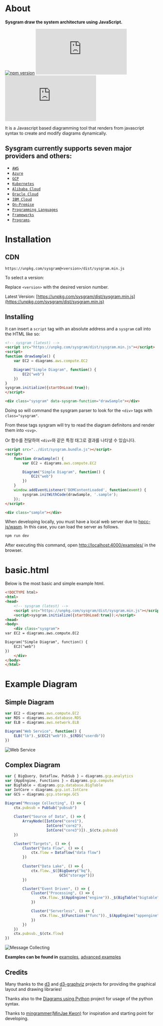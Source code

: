 # About

**Sysgram draw the system architecture using JavaScript.**

[![npm version](https://img.shields.io/npm/v/sysgram.svg?style=flat)](https://www.npmjs.com/package/sysgram)
[![unpkg](https://img.badgesize.io/https://unpkg.com/sysgram/dist/sysgram.js?compression=gzip&label=unpkg&style=flat&cache=false)](https://unpkg.com/sysgram/dist/sysgram.js)
[![unpkg min](https://img.badgesize.io/https:/unpkg.com/sysgram/dist/sysgram.min.js?label=unpkg%20min&compression=gzip&cache=false&style=flat)](https://unpkg.com/sysgram/dist/sysgram.min.js)

It is a Javascript based diagramming tool that renders from javascript syntax to create and modify diagrams dynamically. 


## Sysgram currently supports seven major providers and others: 
- [`AWS`](https://succeun.github.io/sysgram/#/nodes/aws)
- [`Azure`](https://succeun.github.io/sysgram/#/nodes/azure)
- [`GCP`](https://succeun.github.io/sysgram/#/nodes/gcp)
- [`Kubernetes`](https://succeun.github.io/sysgram/#/nodes/k8s)
- [`Alibaba Cloud`](https://succeun.github.io/sysgram/#/nodes/alibabacloud)
- [`Oracle Cloud`](https://succeun.github.io/sysgram/#/nodes/ibmcloud)
- [`IBM Cloud`](https://succeun.github.io/sysgram/#/nodes/oci)
- [`On-Premise`](https://succeun.github.io/sysgram/#/nodes/onprem) 
- [`Programming Languages`](https://succeun.github.io/sysgram/#/nodes/programming?id=programminglanguage)
- [`Frameworks`](https://succeun.github.io/sysgram/#/nodes/programming?id=programmingframework)
- [`Programs`](https://succeun.github.io/sysgram/#/nodes/program).
 
# Installation

## CDN

```
https://unpkg.com/sysgram@<version>/dist/sysgram.min.js
```

To select a version:

Replace `<version>` with the desired version number.

Latest Version: [https://unpkg.com/sysgram/dist/sysgram.min.js](https://unpkg.com/sysgram/dist/sysgram.min.js)



## Installing

It can insert a `script` tag with an absolute address and a `sysgram` call into the HTML like so:

```html
<!-- sysgram (latest) -->
<script src="https://unpkg.com/sysgram/dist/sysgram.min.js"></script>
<script>
function drawSample() {
    var EC2 = diagrams.aws.compute.EC2

	Diagram("Simple Diagram", function() {
		EC2("web")
	})
}
sysgram.initialize({startOnLoad:true});
</script>

<div class="sysgram" data-sysgram-function="drawSample"></div>
```

Doing so will command the sysgram parser to look for the `<div>` tags with `class="sysgram"`. 

From these tags sysgram will try to read the diagram definitons and render them into `<svg>`.

Or 함수를 전달하여 `<div>`와 같은 특정 태그로 결과를 나타낼 수 있습니다.
```html
<script src="../dist/sysgram.bundle.js"></script>
<script>
    function drawSample() {
        var EC2 = diagrams.aws.compute.EC2

        Diagram("Simple Diagram", function() {
            EC2("web")
        })
    }
    window.addEventListener('DOMContentLoaded', function(event) {
        sysgram.initWithCode(drawSample, '.sample');
    });
</script>

<div class="sample"></div>
```

When developing locally, you must have a local web server due to [hpcc-js/wasm](https://www.npmjs.com/package/@hpcc-js/wasm). In this case, you can load the server as follows.

```bash
npm run dev
```
After executing this command, open [http://localhost:4000/examples/](http://localhost:4000/examples/) in the browser.


# basic.html

Below is the most basic and simple example html.

```html
<!DOCTYPE html>
<html>
<head>
	<!-- sysgram (latest) -->
	<script src="https://unpkg.com/sysgram/dist/sysgram.min.js"></script>
	<script>sysgram.initialize({startOnLoad:true});</script>
<head>
<body>
	<div class="sysgram">
var EC2 = diagrams.aws.compute.EC2

Diagram("Simple Diagram", function() {
	EC2("web")
})
	</div>
</body>
</html>
```


# Example Diagram

## Simple Diagram

```javascript
var EC2 = diagrams.aws.compute.EC2
var RDS = diagrams.aws.database.RDS
var ELB = diagrams.aws.network.ELB

Diagram("Web Service", function() {
    ELB("lb")._$(EC2("web"))._$(RDS("userdb"))
})
```
![Web Service](https://succeun.github.io/sysgram/images/simple_diagram.png)

## Complex Diagram

```javascript
var { BigQuery, Dataflow, PubSub } = diagrams.gcp.analytics
var {AppEngine, Functions } = diagrams.gcp.compute
var BigTable = diagrams.gcp.database.BigTable
var IotCore = diagrams.gcp.iot.IotCore
var GCS = diagrams.gcp.storage.GCS

Diagram("Message Collecting", () => {
    ctx.pubsub = PubSub("pubsub")
    
    Cluster("Source of Data", () => {
        ArrayNode([IotCore("core1"),
                   IotCore("core2"),
                   IotCore("core3")])._$(ctx.pubsub)
    })

    Cluster("Targets", () => {
        Cluster("Data Flow", () => {
            ctx.flow = Dataflow("data flow")
        })
        
        Cluster("Data Lake", () => {
            ctx.flow._$([BigQuery("bq"),
                         GCS("storage")])
        })

        Cluster("Event Driven", () => {
            Cluster("Processing", () => {
                ctx.flow._$(AppEngine("engine"))._$(BigTable("bigtable"))
            })

            Cluster("Serverless", () => {
                ctx.flow._$(Functions("func"))._$(AppEngine("appengine"))
            })
        })
    })
    ctx.pubsub._$(ctx.flow)
})
```

![Message Collecting](https://succeun.github.io/sysgram/images/complex_diagram.png)

**Examples can be found in** [examples](https://succeun.github.io/sysgram/#/getting-started/examples), [advanced examples](https://succeun.github.io/sysgram/#/getting-started/advanced_examples)

## Credits

Many thanks to the [d3](http://d3js.org/) and [d3-graphviz](https://github.com/magjac/d3-graphviz) projects for providing the graphical layout and drawing libraries!

Thanks also to the [Diagrams using Python](https://diagrams.mingrammer.com/) project for usage of the python syntax. 

Thanks to [mingrammer(MinJae Kwon)](https://github.com/mingrammer) for inspiration and starting point for developing.